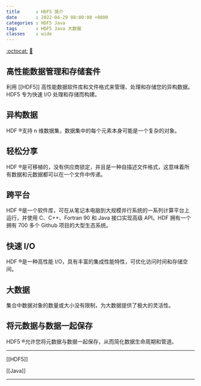 ```yaml
---
title      : HDF5 简介
date       : 2022-04-29 08:00:00 +0800
categories : HDF5 Java
tags       : HDF5 Java 大数据
classes    : wide
---
```


[:octocat:](https://www.hdfgroup.org/downloads/hdf5)
[:link:](https://www.hdfgroup.org)

## 高性能数据管理和存储套件

利用 [[HDF5]] 高性能数据软件库和文件格式来管理、处理和存储您的异构数据。HDF5 专为快速 I/O 处理和存储而构建。

## 异构数据

HDF ®支持 n 维数据集，数据集中的每个元素本身可能是一个复杂的对象。

## 轻松分享

HDF ®是可移植的，没有供应商锁定，并且是一种自描述文件格式，这意味着所有数据和元数据都可以在一个文件中传递。

## 跨平台

HDF ®是一个软件库，可在从笔记本电脑到大规模并行系统的一系列计算平台上运行，并使用 C、C++、Fortran 90 和 Java 接口实现高级 API。HDF 拥有一个拥有 700 多个 Github 项目的大型生态系统。

## 快速 I/O

HDF ®是一种高性能 I/O，具有丰富的集成性能特性，可优化访问时间和存储空间。

## 大数据

集合中数据对象的数量或大小没有限制，为大数据提供了极大的灵活性。

## 将元数据与数据一起保存

HDF5 ®允许您将元数据与数据一起保存，从而简化数据生命周期和管道。

---

[[HDF5]]

[[Java]]

---
